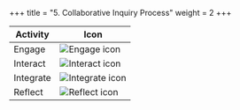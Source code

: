 +++
title = "5. Collaborative Inquiry Process"
weight = 2
+++

| Activity  | Icon                                                   |
|-----------|--------------------------------------------------------|
| Engage    | ![Engage icon](/images/inquiry-icons/engage.png)       |
| Interact  | ![Interact icon](/images/inquiry-icons/interact.png)   |
| Integrate | ![Integrate icon](/images/inquiry-icons/integrate.png) |
| Reflect   | ![Reflect icon](/images/inquiry-icons/reflect.png)     |
